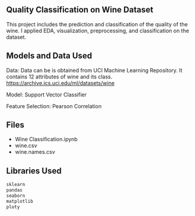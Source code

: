 ## Quality Classification on Wine Dataset
This project includes the prediction and classification of the quality of the wine. I applied EDA, visualization, preprocessing, and classification on the dataset. 

## Models and Data Used
  Data: 		   Data can be is obtained from UCI Machine Learning Repository. It contains 12 attributes of wine and its class.
  https://archive.ics.uci.edu/ml/datasets/wine
  
  Model: 	           Support Vector Classifier
  
  Feature Selection: Pearson Correlation

## Files
* Wine Classification.ipynb
* wine.csv
* wine.names.csv

## Libraries Used
````python
sklearn
pandas
seaborn
matplotlib
ploty
````
